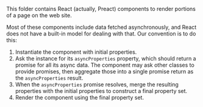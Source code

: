 This folder contains React (actually, Preact) components to render portions of
a page on the web site.

Most of these components include data fetched asynchronously, and React does
not have a built-in model for dealing with that. Our convention is to do this:

1. Instantiate the component with initial properties.
2. Ask the instance for its `asyncProperties` property, which should return
   a promise for all its async data. The component may ask other classes to
   provide promises, then aggregate those into a single promise return as the
   `asyncProperties` result.
3. When the `asyncProperties` promise resolves, merge the resulting properties
   with the initial properties to construct a final property set.
4. Render the component using the final property set.
